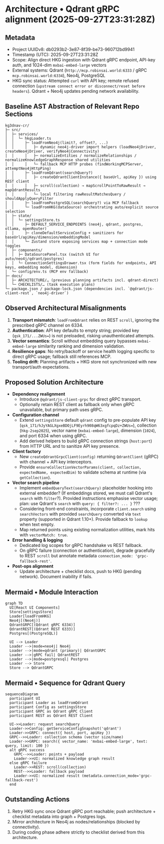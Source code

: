 # Architecture • Qdrant gRPC alignment (2025-09-27T23:31:28Z)

## Metadata
- Project UUIDv8: db0293b2-3e87-8f39-be73-960712bd9941
- Timestamp (UTC): 2025-09-27T23:31:28Z
- Scope: Align direct HKG ingestion with Qdrant gRPC endpoint, API-key auth, and 1024-dim `mxbai-embed-large` vectors
- External systems: Qdrant (`http://mcp.robinsai.world:6333` / gRPC `mcp.robinsai.world:6334`), Neo4j, PostgreSQL
- HKG sync status: Attempted `curl` with API key; remote refused connection (`upstream connect error or disconnect/reset before headers`). Qdrant + Neo4j updates pending network availability.

## Baseline AST Abstraction of Relevant Repo Sections
```
kg3dnav-cr/
├─ src/
│  ├─ services/
│  │  └─ hkgLoader.ts
│  │     ├─ loadFromNeo4j(limit?, offset?, ...)
│  │     │   ├─ dynamic neo4j-driver import helpers (loadNeo4jDriver, createNeo4jDriver, verifyNeo4jConnectivity)
│  │     │   ├─ normalizeEntities / normalizeRelationships / normalizeKnowledgeGraphResponse shared utilities
│  │     │   └─ fallback MCP HTTP probes (findWorkingMCPServer, attemptNeo4jHttpPing)
│  │     ├─ loadFromQdrant(searchQuery?)
│  │     │   ├─ createQdrantClientInstance({ baseUrl, apiKey }) using REST client
│  │     │   ├─ scroll(collection) → mapScrollPointToRawResult → mapQdrantResults
│  │     │   └─ local filtering rawResultMatchesQuery / shouldApplyQueryFilter
│  │     ├─ loadFromPostgreSQL(searchQuery?) via MCP fallback
│  │     └─ loadFromHKG(dataSource) orchestrating auto/explicit source selection
│  ├─ state/
│  │  └─ settingsStore.ts
│  │     ├─ DEFAULT_SERVICE_ENDPOINTS (neo4j, qdrant, postgres, ollama, openRouter)
│  │     ├─ cloneDefaultServiceConfig + sanitizers for baseUrl/apiKey/dimension/embeddingModel
│  │     └─ Zustand store exposing services map + connection mode toggles
│  ├─ components/
│  │  ├─ DataSourcePanel.tsx (switch UI for auto/neo4j/qdrant/postgres)
│  │  └─ ConnectionSettingsDrawer.tsx (form fields for endpoints, API keys, embedding model, dimension)
│  └─ config/env.ts (MCP env fallback)
├─ docs/
│  ├─ ARCHITECTURE/… (previous planning artifacts incl. qdrant-direct)
│  └─ CHECKLISTS/… (task execution plans)
└─ package.json / package-lock.json (dependencies incl. `@qdrant/js-client-rest`, `neo4j-driver`)
```

## Observed Architectural Misalignments
1. **Transport mismatch**: `loadFromQdrant` relies on REST `scroll`, ignoring the prescribed gRPC channel on 6334.
2. **Authentication**: API key defaults to empty string; provided key (`qsk_171/...ZWUs=`) is not preloaded, risking unauthenticated attempts.
3. **Vector semantics**: Scroll without embedding query bypasses `mxbai-embed-large` similarity ranking and dimension validation.
4. **Resilience gaps**: No retry/backoff or service health logging specific to direct gRPC usage; fallback still references MCP.
5. **Tooling drift**: Planning artifacts + HKG store not synchronized with new transport/auth expectations.

## Proposed Solution Architecture
- **Dependency realignment**
  - Introduce `@qdrant/js-client-grpc` for direct gRPC transport.
  - Optionally retain REST client as fallback only when gRPC unavailable, but primary path uses gRPC.
- **Configuration channel**
  - Extend `settingsStore` default `qdrant` config to pre-populate API key (`qsk_171/hJyYAGLXgxeBDOjLF9Eyrh908qW63xgfcpqDz+ZWUs=`), collection (`hkg-2sep2025`), vector name (`mxbai-embed-large`), dimension (`1024`), and port 6334 when using gRPC.
  - Add derived helpers to build gRPC connection strings (`host:port`) from HTTP URL and to sanitize API key presence.
- **Client factory**
  - New `createQdrantGrpcClient(config)` returning `QdrantClient` (gRPC) with channel + API key interceptors.
  - Provide `ensureCollectionVectorParams(client, collection, expectedName, expectedDim)` to validate schema at runtime (via `getCollection`).
- **Vector search pipeline**
  - Implement `embedQueryText(searchQuery)` placeholder hooking into external embedder? (If embeddings stored, we must call Qdrant's `search` with `filter`?). Provided instructions emphasise vector usage; plan: use Qdrant's `search` with `query: { filter?: ... }` ???
  - Considering front-end constraints, incorporate `client.search` using `searchVectors` with provided `searchQuery` converted via `text` property (supported in Qdrant 1.10+). Provide fallback to `lookup` when text empty.
  - Map returned points using existing normalization utilities, mark hits with `vectorMatch: true`.
- **Error handling & logging**
  - Dedicated log scopes for gRPC handshake vs REST fallback.
  - On gRPC failure (connection or authentication), degrade gracefully to REST `scroll` but annotate metadata `connection_mode: 'grpc-fallback-rest'`.
- **Post-ops alignment**
  - Update architecture + checklist docs, push to HKG (pending network). Document inability if fails.

## Mermaid • Module Interaction
```mermaid
graph TD
  UI[React UI Components]
  Store[settingsStore]
  Loader[loadFromHKG]
  Neo4j[(Neo4j)]
  QdrantGRPC[(Qdrant gRPC 6334)]
  QdrantREST[(Qdrant REST 6333)]
  Postgres[(PostgreSQL)]

  UI --> Loader
  Loader -->|mode=neo4j| Neo4j
  Loader -->|mode=qdrant (primary)| QdrantGRPC
  Loader -->|gRPC fail| QdrantREST
  Loader -->|mode=postgresql| Postgres
  Loader --> Store
  Store --> QdrantGRPC
```

## Mermaid • Sequence for Qdrant Query
```mermaid
sequenceDiagram
  participant UI
  participant Loader as loadFromQdrant
  participant Config as settingsStore
  participant GRPC as Qdrant gRPC Client
  participant REST as Qdrant REST Client

  UI->>Loader: request searchQuery
  Loader->>Config: getServiceConfigSnapshot('qdrant')
  Loader->>GRPC: connect({ host, port, apiKey })
  GRPC-->>Loader: collection schema (vector size/name)
  Loader->>GRPC: search({ vector_name: 'mxbai-embed-large', text: query, limit: 100 })
  alt gRPC success
    GRPC-->>Loader: points + payload
    Loader->>UI: normalized knowledge graph result
  else gRPC failure
    Loader->>REST: scroll(collection)
    REST-->>Loader: fallback payload
    Loader->>UI: normalized result (metadata.connection_mode='grpc-fallback-rest')
  end
```

## Outstanding Actions
1. Retry HKG sync once Qdrant gRPC port reachable; push architecture + checklist metadata into graph + Postgres logs.
2. Mirror architecture in Neo4j as nodes/relationships (blocked by connectivity).
3. During coding phase adhere strictly to checklist derived from this architecture.
